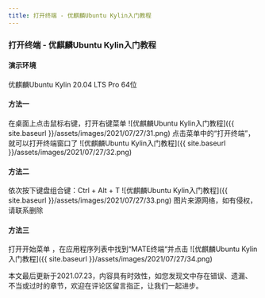 ```yaml
---
title: 打开终端 - 优麒麟Ubuntu Kylin入门教程
---
```


### 打开终端 - 优麒麟Ubuntu Kylin入门教程

#### 演示环境

优麒麟Ubuntu Kylin 20.04 LTS Pro 64位

#### 方法一

在桌面上点击鼠标右键，打开右键菜单
![优麒麟Ubuntu Kylin入门教程]({{ site.baseurl }}/assets/images/2021/07/27/31.png)
点击菜单中的“打开终端”，就可以打开终端窗口了
![优麒麟Ubuntu Kylin入门教程]({{ site.baseurl }}/assets/images/2021/07/27/32.png)

#### 方法二

依次按下键盘组合键：Ctrl + Alt + T
![优麒麟Ubuntu Kylin入门教程]({{ site.baseurl }}/assets/images/2021/07/27/33.png)
图片来源网络，如有侵权，请联系删除

#### 方法三

打开开始菜单 ，在应用程序列表中找到“MATE终端“并点击
![优麒麟Ubuntu Kylin入门教程]({{ site.baseurl }}/assets/images/2021/07/27/34.png)

本文最后更新于2021.07.23，内容具有时效性，如您发现文中存在错误、遗漏、不当或过时的章节，欢迎在评论区留言指正，让我们一起进步。